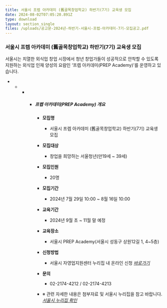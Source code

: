 ```yaml
---
title: 서울시 프렙 아카데미 (舊골목창업학교) 하반기(7기) 교육생 모집
date: 2024-08-02T07:05:20.891Z
type: download
layout: section_single
files: /uploads/공고문-2024년-하반기-서울시-프렙-아카데미-7기-모집공고.pdf
---
```

<!--StartFragment-->

### 서울시 프렙 아카데미 (舊골목창업학교) 하반기(7기) 교육생 모집

서울시는 치열한 외식업 창업 시장에서 청년 창업가들이 성공적으로 안착할 수 있도록 지원하는 외식업 인재 양성의 요람인 ‘프렙 아카데미(PREP Academy)’를 운영하고 있습니다.

* * * * ##### 프렙 아카데미(PREP Academy) 개요

        * **모집명**

          * 서울시 프렙 아카데미 (舊골목창업학교) 하반기(7기) 교육생 모집
        * **모집대상**

          * 창업을 희망하는 서울청년(만19세 ~ 39세)
        * **모집인원**

          * 20명
        * **모집기간**

          * 2024년 7월 29일 10:00 ~ 8월 16일 10:00
        * **교육기간**

          * 2024년 9월 초 ~ 11월 말 예정
        * **교육장소**

          * 서울시 PREP Academy(서울시 성동구 상원12길 1, 4~5층)
        * **신청방법**

          * 서울시 자영업지원센터 누리집 내 온라인 신청 *[바로가기](https://www.seoulsbdc.or.kr/cs/contents.do?contentCd=trdarAcademy)*
        * **문의**

          * 02-2174-4212 / 02-2174-4213
        * ※ 관련 자세한 내용은 첨부자료 및 서울시 누리집을 참고 바랍니다. *[서울시 누리집 확인](https://mediahub.seoul.go.kr/archives/2011872 "\[모집공고] 2024년 미래 청년 일자리 사업 참여자 모집 새 창")*